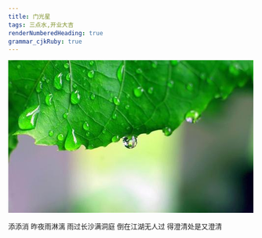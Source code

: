 ```yaml
---
title: 门光星
tags: 三点水,开业大吉
renderNumberedHeading: true
grammar_cjkRuby: true
---
```


![润不停](./images/u=1161367065,3436189619&fm=15&gp=0.jpg)

添添消
昨夜雨淋漓
雨过长沙满洞庭
倒在江湖无人过
得澄清处是又澄清
